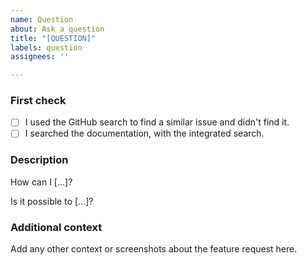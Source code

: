 ```yaml
---
name: Question
about: Ask a question
title: "[QUESTION]"
labels: question
assignees: ''

---
```


### First check

* [ ] I used the GitHub search to find a similar issue and didn't find it.
* [ ] I searched the documentation, with the integrated search.

### Description

How can I [...]?

Is it possible to [...]?

### Additional context

Add any other context or screenshots about the feature request here.
